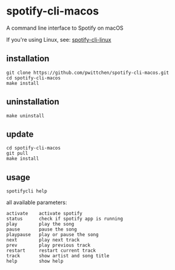 # spotify-cli-macos
A command line interface to Spotify on macOS

If you're using Linux, see: [spotify-cli-linux](https://github.com/pwittchen/spotify-cli-linux)

## installation

```
git clone https://github.com/pwittchen/spotify-cli-macos.git
cd spotify-cli-macos
make install
```

## uninstallation

```
make uninstall
```

## update

```
cd spotify-cli-macos
git pull
make install
```

## usage

```
spotifycli help
```

all available parameters:

```
activate    activate spotify
status      check if spotify app is running
play        play the song
pause       pause the song
playpause   play or pause the song
next        play next track
prev        play previous track
restart     restart current track
track       show artist and song title
help        show help
```
